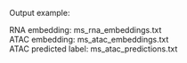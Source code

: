 Output example:  

RNA embedding: ms_rna_embeddings.txt  
ATAC embedding: ms_atac_embeddings.txt  
ATAC predicted label: ms_atac_predictions.txt  

